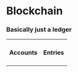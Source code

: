 # Blockchain
### Basically just a ledger
<table>
	<tr>
		<td>
			<h4 class="fragment">Accounts</h4>
		</td>
		<td>
			<h4 class="fragment">Entries</h4>
		</td>
	</tr>
</table>